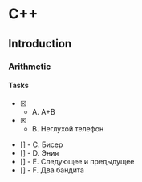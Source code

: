 # C++
## Introduction
### Arithmetic
#### Tasks
- [x] - A. A+B
- [x] - B. Неглухой телефон
- [] - C. Бисер
- [] - D. Эния
- [] - E. Следующее и предыдущее
- [] - F. Два бандита